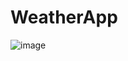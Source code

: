 # WeatherApp
![image](https://github.com/Pragati873/WeatherApp/assets/162708424/6c6db41f-f0ee-4938-9639-1f4b8818d6b3)
